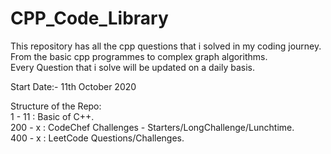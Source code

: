 # CPP_Code_Library
This repository has all the cpp questions that i solved in my coding journey.  
From the basic cpp programmes to complex graph algorithms.    
Every Question that i solve will be updated on a daily basis. 

Start Date:- 11th October 2020

Structure of the Repo:   
1 - 11 : Basic of C++.   
200 - x : CodeChef Challenges - Starters/LongChallenge/Lunchtime.  
400 - x : LeetCode Questions/Challenges.  
